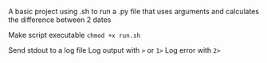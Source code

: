 A basic project using .sh to run a .py file that uses arguments and calculates the difference between 2 dates

Make script executable
`chmod +x run.sh`

Send stdout to a log file
Log output with `>` or `1>`
Log error with `2>`